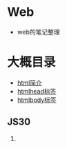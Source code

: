 # Web
- web的笔记整理
# 大概目录

- [html简介](./01html/0.简介.md)
- [htmlhead标签](./01html/1.head的内容.md)
- [htmlbody标签](./01html/2.body的内容.md)


## JS30

1. [](./05Project/js30/01-JavaScriptDrumKit/README.md)